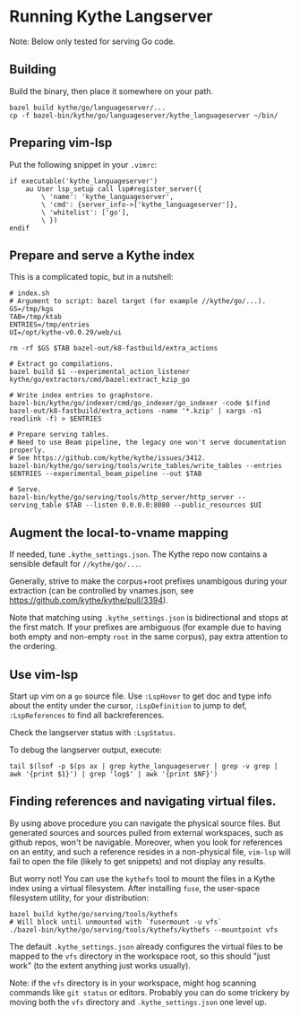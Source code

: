 # Running Kythe Langserver

Note: Below only tested for serving Go code.

## Building

Build the binary, then place it somewhere on your path.

```
bazel build kythe/go/languageserver/...
cp -f bazel-bin/kythe/go/languageserver/kythe_languageserver ~/bin/
```

## Preparing vim-lsp

Put the following snippet in your `.vimrc`:

```
if executable('kythe_languageserver')
    au User lsp_setup call lsp#register_server({
        \ 'name': 'kythe_languageserver',
        \ 'cmd': {server_info->['kythe_languageserver']},
        \ 'whitelist': ['go'],
        \ })
endif
```

## Prepare and serve a Kythe index

This is a complicated topic, but in a nutshell:

```
# index.sh
# Argument to script: bazel target (for example //kythe/go/...).
GS=/tmp/kgs
TAB=/tmp/ktab
ENTRIES=/tmp/entries
UI=/opt/kythe-v0.0.29/web/ui

rm -rf $GS $TAB bazel-out/k8-fastbuild/extra_actions

# Extract go compilations.
bazel build $1 --experimental_action_listener kythe/go/extractors/cmd/bazel:extract_kzip_go

# Write index entries to graphstore.
bazel-bin/kythe/go/indexer/cmd/go_indexer/go_indexer -code $(find bazel-out/k8-fastbuild/extra_actions -name '*.kzip' | xargs -n1 readlink -f) > $ENTRIES

# Prepare serving tables.
# Need to use Beam pipeline, the legacy one won't serve documentation properly.
# See https://github.com/kythe/kythe/issues/3412.
bazel-bin/kythe/go/serving/tools/write_tables/write_tables --entries $ENTRIES --experimental_beam_pipeline --out $TAB

# Serve.
bazel-bin/kythe/go/serving/tools/http_server/http_server --serving_table $TAB --listen 0.0.0.0:8080 --public_resources $UI
```

## Augment the local-to-vname mapping

If needed, tune `.kythe_settings.json`. The Kythe repo now contains a sensible
default for `//kythe/go/...`.

Generally, strive to make the corpus+root prefixes unambigous during your
extraction (can be controlled by vnames.json, see
https://github.com/kythe/kythe/pull/3394).

Note that matching using `.kythe_settings.json` is bidirectional and stops
at the first match. If your prefixes are ambiguous (for example due to having
both empty and non-empty `root` in the same corpus), pay extra attention to the
ordering.

## Use vim-lsp

Start up vim on a `go` source file. Use `:LspHover` to get doc and type info
about the entity under the cursor, `:LspDefinition` to jump to def, `:LspReferences`
to find all backreferences.

Check the langserver status with `:LspStatus`.

To debug the langserver output, execute:

```
tail $(lsof -p $(ps ax | grep kythe_languageserver | grep -v grep | awk '{print $1}') | grep 'log$' | awk '{print $NF}')
```

## Finding references and navigating virtual files.

By using above procedure you can navigate the physical source files. But
generated sources and sources pulled from external workspaces, such as github
repos, won't be navigable.  Moreover, when you look for references on an
entity, and such a reference resides in a non-physical file, `vim-lsp` will
fail to open the file (likely to get snippets) and not display any results.

But worry not! You can use the `kythefs` tool to mount the files in a Kythe
index using a virtual filesystem. After installing `fuse`, the user-space
filesystem utility, for your distribution:

```
bazel build kythe/go/serving/tools/kythefs
# Will block until unmounted with `fusermount -u vfs`
./bazel-bin/kythe/go/serving/tools/kythefs/kythefs --mountpoint vfs
```

The default `.kythe_settings.json` already configures the virtual files to be
mapped to the `vfs` directory in the workspace root, so this should "just work"
(to the extent anything just works usually).

Note: if the `vfs` directory is in your workspace, might hog scanning commands
like `git status` or editors. Probably you can do some trickery by moving both
the `vfs` directory and `.kythe_settings.json` one level up.
